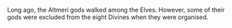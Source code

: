 Long ago, the Altmeri gods walked among the Elves. However, some of their gods were excluded from the eight Divines when they were organised.
